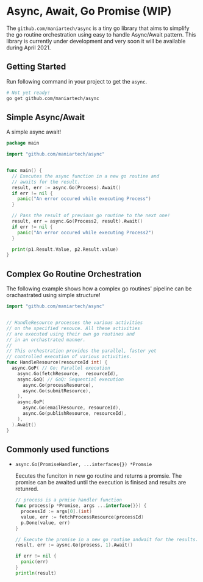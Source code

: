 # Async, Await, Go Promise (WIP)

The `github.com/maniartech/async` is a tiny go library that aims to simplify the go routine orchestration using easy to handle Async/Await pattern. This library is currently under development and very soon it will be available during April 2021.

## Getting Started

Run following command in your project to get the `async`.
```sh
# Not yet ready!
go get github.com/maniartech/async
```


## Simple Async/Await
A simple async await!
```go
package main

import "github.com/maniartech/async"


func main() {
  // Executes the async function in a new go routine and
  // awaits for the result.
  result, err := async.Go(Process).Await()
  if err != nil {
    panic("An error occured while executing Process")
  }

  // Pass the result of previous go routine to the next one!
  result, err = async.Go(Process2, result).Await()
  if err != nil {
    panic("An error occured while executing Process2")
  }

  print(p1.Result.Value, p2.Result.value)
}
```

## Complex Go Routine Orchestration

The following example shows how a complex go routines' pipeline can be orachastrated using simple structure!

```go
import "github.com/maniartech/async"


// HandleResource processes the various activities
// on the specified resouce. All these activities
// are executed using their own go routines and
// in an orchastrated manner.
//
// This orchestration provides the parallel, faster yet
// controlled execution of various activities.
func HandleResource(resourceId int) {
  async.GoP( // Go: Parallel execution
    async.Go(fetchResource,  resourceId),
    async.GoQ( // GoQ: Sequential execution
      async.Go(processResource),
      async.Go(submitResource),
    ),
    async.GoP(
      async.Go(emailResource, resourceId),
      async.Go(publishResource, resourceId),
    ),
  ).Await()
}
```

## Commonly used functions



* `async.Go(PromiseHandler, ...interfaces{}) *Promsie`

  Eecutes the funciton in new go routine and returns a promsie. The promise can be awaited until the execution is finised and results are retunred.

  ```go
  // process is a prmise handler function
  func process(p *Promise, args ...interface{}}) {
    processId := args[0].(int)
    value, err := fetchProcessResource(processId)
    p.Done(value, err)
  }

  // Execute the promise in a new go routine andwait for the results.
  result, err := aysnc.Go(prosess, 1).Await()

  if err != nil {
    panic(err)
  }
  println(result)
  ```
